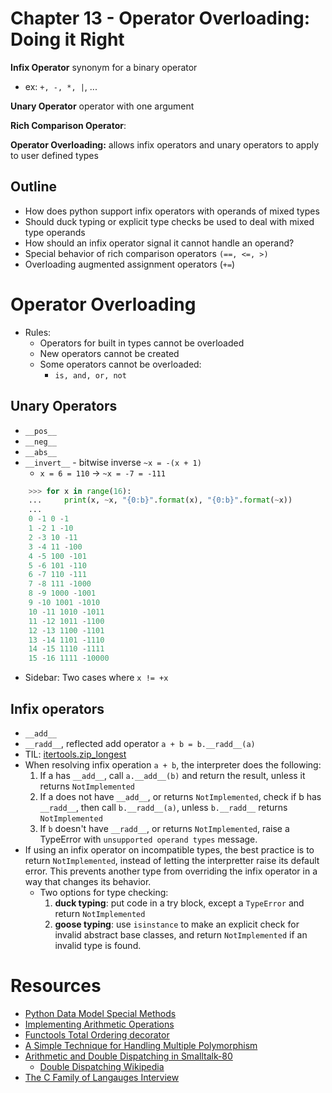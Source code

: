 # Chapter 13 - Operator Overloading: Doing it Right

**Infix Operator** synonym for a binary operator
- ex: `+, -, *, |`, ...

**Unary Operator** operator with one argument

**Rich Comparison Operator**:

**Operator Overloading:** allows infix operators and unary operators to apply to user defined types

## Outline

- How does python support infix operators with operands of mixed types
- Should duck typing or explicit type checks be used to deal with mixed type operands
- How should an infix operator signal it cannot handle an operand?
- Special behavior of rich comparison operators `(==, <=, >)`
- Overloading augmented assignment operators (`+=`)

# Operator Overloading

- Rules:
    - Operators for built in types cannot be overloaded
    - New operators cannot be created
    - Some operators cannot be overloaded:
        - `is, and, or, not`

## Unary Operators

- `__pos__`
- `__neg__`
- `__abs__`
- `__invert__` - bitwise inverse `~x = -(x + 1)`
    - `x = 6 = 110` -> `~x = -7 = -111`

```python
    >>> for x in range(16):
    ...     print(x, ~x, "{0:b}".format(x), "{0:b}".format(~x))
    ...
    0 -1 0 -1
    1 -2 1 -10
    2 -3 10 -11
    3 -4 11 -100
    4 -5 100 -101
    5 -6 101 -110
    6 -7 110 -111
    7 -8 111 -1000
    8 -9 1000 -1001
    9 -10 1001 -1010
    10 -11 1010 -1011
    11 -12 1011 -1100
    12 -13 1100 -1101
    13 -14 1101 -1110
    14 -15 1110 -1111
    15 -16 1111 -10000
```

- Sidebar: Two cases where `x != +x`

## Infix operators
- `__add__`
- `__radd__`, reflected add operator `a + b = b.__radd__(a)`
- TIL: [itertools.zip_longest](https://docs.python.org/3/library/itertools.html#itertools.zip_longest)
- When resolving infix operation `a + b`, the interpreter does the following:
    1. If a has `__add__`, call `a.__add__(b)` and return the result, unless it returns `NotImplemented`
    2. If a does not have `__add__`, or returns `NotImplemented`, check if b has `__radd__`, then call `b.__radd__(a)`, unless `b.__radd__` returns `NotImplemented`
    3. If `b` doesn't have `__radd__`, or returns `NotImplemented`, raise a TypeError with `unsupported operand types` message.
- If using an infix operator on incompatible types, the best practice is to return `NotImplemented`, instead of letting the interpretter raise its default error. This prevents another type from overriding the infix operator in a way that changes its behavior.
    - Two options for type checking:
        1. **duck typing**: put code in a try block, except a `TypeError` and return `NotImplemented`
        2. **goose typing**: use `isinstance` to make an explicit check for invalid abstract base classes, and return `NotImplemented` if an invalid type is found.


# Resources
- [Python Data Model Special Methods](https://docs.python.org/3/reference/datamodel.html#special-method-names)
- [Implementing Arithmetic Operations](https://docs.python.org/3/library/numbers.html#implementing-the-arithmetic-operations)
- [Functools Total Ordering decorator](https://docs.python.org/3/library/functools.html#functools.total_ordering)
- [A Simple Technique for Handling Multiple Polymorphism](https://klevas.mif.vu.lt/~plukas/resources/MultiDispatch/ingalls.pdf)
- [Arithmetic and Double Dispatching in Smalltalk-80](http://bit.ly/1QrnuuD)
    - [Double Dispatching Wikipedia](https://en.wikipedia.org/wiki/Double_dispatch)
- [The C Family of Langauges Interview](http://www.gotw.ca/publications/c_family_interview.htm)

